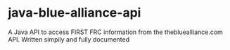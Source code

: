java-blue-alliance-api
======================

A Java API to access FIRST FRC information from the thebluealliance.com API. Written simpily and fully documented

